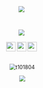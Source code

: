 
<body>
  <center>
<div align="center">
  <img src="https://raw.githubusercontent.com/halfrost/halfrost/master/icons/header_1.png"/>
    <br>   <br>
    <h2></h2>
   <img src="https://lanyard.kyrie25.dev/api/357295214857027626?waveColor=8B8BFA&waveSpotifyColor=B48EF7&gradient=7E37F9-B48EF7-E568C4&imgStyle=square"  />
    <br>  <br>
  <a href="https://www.youtube.com/@CallMeRep"><img src="https://img.shields.io/badge/youtube-%2312100E.svg?&style=for-the-badge&logo=youtube&logoColor=white&color=black" height=25></a> <a href="https://medium.com/@AureliusMaximus"><img src="https://img.shields.io/badge/medium-%2312100E.svg?&style=for-the-badge&logo=medium&logoColor=white&color=black" height=25></a> <a href="https://hashnode.com/@repl"><img src="https://img.shields.io/badge/Hashnode-2962FF?&style=for-the-badge&logo=hashnode&logoColor=white&color=black" height=25></a>
    <br>

</div>
    
<div align="center">
  <h2></h2>
<p>&nbsp;<img src="https://github-readme-stats.vercel.app/api/wakatime?username=r3plican&layout=compact&theme=radical" alt="t101804" /></p>
  <p>&nbsp;<img src="https://spotify-github-profile.kittinanx.com/api/view?uid=xact6527cgeo75wmlcumeuvb9&cover_image=true&theme=default&show_offline=true&background_color=141321&interchange=false&bar_color=ff0080&bar_color_cover=false"/></p>
</div>
  
</div> 
</center>
</body>
